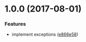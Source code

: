 <a name="1.0.0"></a>
# 1.0.0 (2017-08-01)


### Features

* implement exceptions ([e866e58](https://github.com/adonisjs/adonis-generic-exceptions/commit/e866e58))



